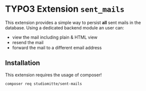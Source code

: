 # TYPO3 Extension `sent_mails`

This extension provides a simple way to persist **all** sent mails in the database. 
Using a dedicated backend module an user can:

* view the mail including plain & HTML view
* resend the mail
* forward the mail to a different email address

## Installation

This extension requires the usage of composer!

```bash
composer req studiomitte/sent-mails
```



